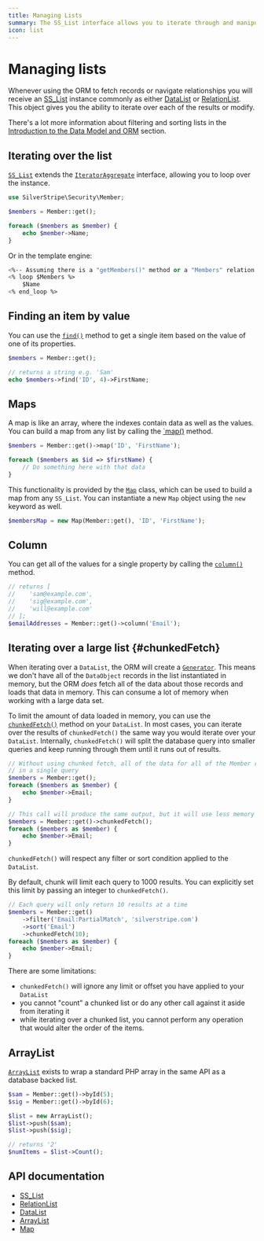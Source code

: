 ```yaml
---
title: Managing Lists
summary: The SS_List interface allows you to iterate through and manipulate a list of objects.
icon: list
---
```


# Managing lists

Whenever using the ORM to fetch records or navigate relationships you will receive an [SS_List](api:SilverStripe\Model\List\SS_List) instance commonly as
either [DataList](api:SilverStripe\ORM\DataList) or [RelationList](api:SilverStripe\ORM\RelationList). This object gives you the ability to iterate over each of the results or
modify.

There's a lot more information about filtering and sorting lists in the [Introduction to the Data Model and ORM](/developer_guides/model/data_model_and_orm/) section.

## Iterating over the list

[`SS_List`](api:SilverStripe\Model\List\SS_List) extends the [`IteratorAggregate`](https://www.php.net/manual/en/class.iteratoraggregate.php) interface, allowing you to loop over the instance.

```php
use SilverStripe\Security\Member;

$members = Member::get();

foreach ($members as $member) {
    echo $member->Name;
}
```

Or in the template engine:

```ss
<%-- Assuming there is a "getMembers()" method or a "Members" relation --%>
<% loop $Members %>
    $Name
<% end_loop %>
```

## Finding an item by value

You can use the [`find()`](api:SilverStripe\Model\List\SS_List::find()) method to get a single item based on the value of one of its properties.

```php
$members = Member::get();

// returns a string e.g. 'Sam'
echo $members->find('ID', 4)->FirstName;
```

## Maps

A map is like an array, where the indexes contain data as well as the values. You can build a map from any list by calling the [`map()](api:SilverStripe\Model\List\SS_List::map()) method.

```php
$members = Member::get()->map('ID', 'FirstName');

foreach ($members as $id => $firstName) {
    // Do something here with that data
}
```

This functionality is provided by the [`Map`](api:SilverStripe\Model\List\Map) class, which can be used to build a map from any `SS_List`. You can instantiate a new `Map` object using the `new` keyword as well.

```php
$membersMap = new Map(Member::get(), 'ID', 'FirstName');
```

## Column

You can get all of the values for a single property by calling the [`column()`](api:SilverStripe\Model\List\SS_List::column()) method.

```php
// returns [
//    'sam@example.com',
//    'sig@example.com',
//    'will@example.com'
// ];
$emailAddresses = Member::get()->column('Email');
```

## Iterating over a large list {#chunkedFetch}

When iterating over a `DataList`, the ORM will create a [`Generator`](https://www.php.net/manual/en/language.generators.overview.php). This means we don't have all of the `DataObject` records in the list instantiated in memory, but the ORM *does* fetch all of the data about those records and loads that data in memory. This can consume a lot of memory when working with a large data set.

To limit the amount of data loaded in memory, you can use the [`chunkedFetch()`](api:SilverStripe\ORM\DataList::chunkedFetch()) method on your `DataList`. In most cases, you can iterate over the results of `chunkedFetch()` the same way you would iterate over your `DataList`. Internally, `chunkedFetch()` will split the database query into smaller queries and keep running through them until it runs out of results.

```php
// Without using chunked fetch, all of the data for all of the Member records will be fetched from the database
// in a single query
$members = Member::get();
foreach ($members as $member) {
    echo $member->Email;
}

// This call will produce the same output, but it will use less memory and run more queries against the database
$members = Member::get()->chunkedFetch();
foreach ($members as $member) {
    echo $member->Email;
}
```

`chunkedFetch()` will respect any filter or sort condition applied to the `DataList`.

By default, chunk will limit each query to 1000 results. You can explicitly set this limit by passing an integer to `chunkedFetch()`.

```php
// Each query will only return 10 results at a time
$members = Member::get()
    ->filter('Email:PartialMatch', 'silverstripe.com')
    ->sort('Email')
    ->chunkedFetch(10);
foreach ($members as $member) {
    echo $member->Email;
}
```

There are some limitations:

- `chunkedFetch()` will ignore any limit or offset you have applied to your `DataList`
- you cannot "count" a chunked list or do any other call against it aside from iterating it
- while iterating over a chunked list, you cannot perform any operation that would alter the order of the items.

## ArrayList

[`ArrayList`](api:SilverStripe\Model\List\ArrayList) exists to wrap a standard PHP array in the same API as a database backed list.

```php
$sam = Member::get()->byId(5);
$sig = Member::get()->byId(6);

$list = new ArrayList();
$list->push($sam);
$list->push($sig);

// returns '2'
$numItems = $list->Count();
```

## API documentation

- [SS_List](api:SilverStripe\Model\List\SS_List)
- [RelationList](api:SilverStripe\ORM\RelationList)
- [DataList](api:SilverStripe\ORM\DataList)
- [ArrayList](api:SilverStripe\Model\List\ArrayList)
- [Map](api:SilverStripe\Model\List\Map)
